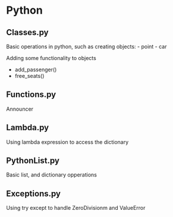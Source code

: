# Python

<h2>Classes.py</h2>
Basic operations in python, such as creating objects:
- point
- car

Adding some functionality to objects
- add_passenger()
- free_seats()

<h2>Functions.py</h2>
Announcer

<h2>Lambda.py</h2>
Using lambda expression to access the dictionary

<h2>PythonList.py</h2>
Basic list, and dictionary opperations

<h2>Exceptions.py</h2>
Using try except to handle ZeroDivisionm and ValueError
